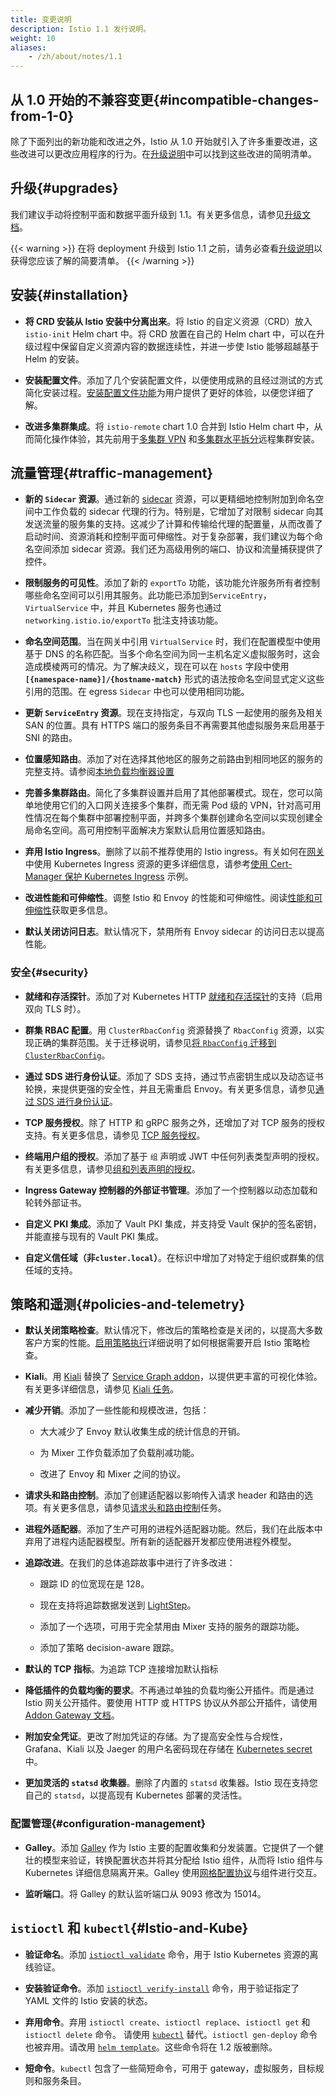 ```yaml
---
title: 变更说明
description: Istio 1.1 发行说明。
weight: 10
aliases:
    - /zh/about/notes/1.1
---
```


## 从 1.0 开始的不兼容变更{#incompatible-changes-from-1-0}

除了下面列出的新功能和改进之外，Istio 从 1.0 开始就引入了许多重要改进，这些改进可以更改应用程序的行为。在[升级说明](/zh/news/releases/1.1.x/announcing-1.1/upgrade-notes)中可以找到这些改进的简明清单。

## 升级{#upgrades}

我们建议手动将控制平面和数据平面升级到 1.1。有关更多信息，请参见[升级文档](/zh/docs/setup/upgrade/)。

{{< warning >}}
在将 deployment 升级到 Istio 1.1 之前，请务必查看[升级说明](/zh/news/releases/1.1.x/announcing-1.1/upgrade-notes)以获得您应该了解的简要清单。
{{< /warning >}}

## 安装{#installation}

- **将 CRD 安装从 Istio 安装中分离出来**。将 Istio 的自定义资源（CRD）放入 `istio-init` Helm chart 中。将 CRD 放置在自己的 Helm chart 中，可以在升级过程中保留自定义资源内容的数据连续性，并进一步使 Istio 能够超越基于 Helm 的安装。

- **安装配置文件**。添加了几个安装配置文件，以便使用成熟的且经过测试的方式简化安装过程。[安装配置文件功能](/zh/docs/setup/additional-setup/config-profiles/)为用户提供了更好的体验，以便您详细了解。

- **改进多集群集成**。将 `istio-remote` chart 1.0 合并到 Istio Helm chart 中，从而简化操作体验，其先前用于[多集群 VPN](/zh/docs/setup/install/multicluster/shared-vpn/) 和[多集群水平拆分](/zh/docs/setup/install/multicluster/shared-gateways/)远程集群安装。

## 流量管理{#traffic-management}

- **新的 `Sidecar` 资源**。通过新的 [sidecar](/zh/docs/concepts/traffic-management/#sidecars) 资源，可以更精细地控制附加到命名空间中工作负载的 sidecar 代理的行为。特别是，它增加了对限制 sidecar 向其发送流量的服务集的支持。这减少了计算和传输给代理的配置量，从而改善了启动时间、资源消耗和控制平面可伸缩性。对于复杂部署，我们建议为每个命名空间添加 sidecar 资源。我们还为高级用例的端口、协议和流量捕获提供了控件。

- **限制服务的可见性**。添加了新的 `exportTo` 功能，该功能允许服务所有者控制哪些命名空间可以引用其服务。此功能已添加到`ServiceEntry`，`VirtualService` 中，并且 Kubernetes 服务也通过 `networking.istio.io/exportTo` 批注支持该功能。

- **命名空间范围**。当在网关中引用 `VirtualService` 时，我们在配置模型中使用基于 DNS 的名称匹配。当多个命名空间为同一主机名定义虚拟服务时，这会造成模棱两可的情况。为了解决歧义，现在可以在 `hosts` 字段中使用 **`[{namespace-name}]/{hostname-match}`** 形式的语法按命名空间显式定义这些引用的范围。在 egress `Sidecar` 中也可以使用相同功能。

- **更新 `ServiceEntry` 资源**。现在支持指定，与双向 TLS 一起使用的服务及相关 SAN 的位置。具有 HTTPS 端口的服务条目不再需要其他虚拟服务来启用基于 SNI 的路由。

- **位置感知路由**。添加了对在选择其他地区的服务之前路由到相同地区的服务的完整支持。请参阅[本地负载均衡器设置](/zh/docs/reference/config/networking/destination-rule#LocalityLoadBalancerSetting)

- **完善多集群路由**。简化了多集群设置并启用了其他部署模式。现在，您可以简单地使用它们的入口网关连接多个集群，而无需 Pod 级的 VPN，针对高可用性情况在每个集群中部署控制平面，并跨多个集群创建命名空间以实现创建全局命名空间。高可用控制平面解决方案默认启用位置感知路由。

- **弃用 Istio Ingress**。删除了以前不推荐使用的 Istio ingress。有关如何在[网关](/zh/docs/concepts/traffic-management/#gateways)中使用 Kubernetes Ingress 资源的更多详细信息，请参考[使用 Cert-Manager 保护 Kubernetes Ingress](/zh/docs/ops/integrations/certmanager/) 示例。

- **改进性能和可伸缩性**。调整 Istio 和 Envoy 的性能和可伸缩性。阅读[性能和可伸缩性](/zh/docs/ops/deployment/performance-and-scalability/)获取更多信息。

- **默认关闭访问日志**。默认情况下，禁用所有 Envoy sidecar 的访问日志以提高性能。

### 安全{#security}

- **就绪和存活探针**。添加了对 Kubernetes HTTP [就绪和存活探针](/zh/faq/security/#k8s-health-checks)的支持（启用双向 TLS 时）。

- **群集 RBAC 配置**。用 `ClusterRbacConfig` 资源替换了 `RbacConfig` 资源，以实现正确的集群范围。关于迁移说明，请参见[将 `RbacConfig` 迁移到 `ClusterRbacConfig`](https://archive.istio.io/v1.1/docs/setup/kubernetes/upgrade/steps/#migrating-from-rbacconfig-to-clusterrbacconfig)。

- **通过 SDS 进行身份认证**。添加了 SDS 支持，通过节点密钥生成以及动态证书轮换，来提供更强的安全性，并且无需重启 Envoy。有关更多信息，请参见[通过 SDS 进行身份认证](/zh/docs/tasks/security/citadel-config/auth-sds)。

- **TCP 服务授权**。除了 HTTP 和 gRPC 服务之外，还增加了对 TCP 服务的授权支持。有关更多信息，请参见 [TCP 服务授权](/zh/docs/tasks/security/authorization/authz-tcp)。

- **终端用户组的授权**。添加了基于 `组` 声明或 JWT 中任何列表类型声明的授权。有关更多信息，请参见[组和列表声明的授权](/zh/docs/tasks/security/authorization/rbac-groups/)。

- **Ingress Gateway 控制器的外部证书管理**。添加了一个控制器以动态加载和轮转外部证书。

- **自定义 PKI 集成**。添加了 Vault PKI 集成，并支持受 Vault 保护的签名密钥，并能直接与现有的 Vault PKI 集成。

- **自定义信任域（非`cluster.local`）**。在标识中增加了对特定于组织或群集的信任域的支持。

## 策略和遥测{#policies-and-telemetry}

- **默认关闭策略检查**。默认情况下，修改后的策略检查是关闭的，以提高大多数客户方案的性能。[启用策略执行](/zh/docs/tasks/policy-enforcement/enabling-policy/)详细说明了如何根据需要开启 Istio 策略检查。

- **Kiali**。用 [Kiali](https://www.kiali.io) 替换了 [Service Graph addon](https://github.com/istio/istio/issues/9066)，以提供更丰富的可视化体验。有关更多详细信息，请参见 [Kiali 任务](/zh/docs/tasks/observability/kiali/)。

- **减少开销**。添加了一些性能和规模改进，包括：

    - 大大减少了 Envoy 默认收集生成的统计信息的开销。

    - 为 Mixer 工作负载添加了负载削减功能。

    - 改进了 Envoy 和 Mixer 之间的协议。

- **请求头和路由控制**。添加了创建适配器以影响传入请求 header 和路由的选项。有关更多信息，请参见[请求头和路由控制](/zh/docs/tasks/policy-enforcement/control-headers)任务。

- **进程外适配器**。添加了生产可用的进程外适配器功能。然后，我们在此版本中弃用了进程内适配器模型。所有新的适配器开发都应使用进程外模型。

- **追踪改进**。在我们的总体追踪故事中进行了许多改进：

    - 跟踪 ID 的位宽现在是 128。

    - 现在支持将追踪数据发送到 [LightStep](/zh/docs/tasks/observability/distributed-tracing/lightstep/)。

    - 添加了一个选项，可用于完全禁用由 Mixer 支持的服务的跟踪功能。

    - 添加了策略 decision-aware 跟踪。

- **默认的 TCP 指标**。为追踪 TCP 连接增加默认指标

- **降低插件的负载均衡的要求**。不再通过单独的负载均衡公开插件。而是通过 Istio 网关公开插件。要使用 HTTP 或 HTTPS 协议从外部公开插件，请使用 [Addon Gateway 文档](/zh/docs/tasks/observability/gateways/)。

- **附加安全凭证**。更改了附加凭证的存储。为了提高安全性与合规性，Grafana、Kiali 以及 Jaeger 的用户名密码现在存储在 [Kubernetes secret](https://kubernetes.io/docs/concepts/configuration/secret/) 中。

- **更加灵活的 `statsd` 收集器**。删除了内置的 `statsd` 收集器。Istio 现在支持您自己的 `statsd`，以提高现有 Kubernetes 部署的灵活性。

### 配置管理{#configuration-management}

- **Galley**。添加 [Galley](/zh/docs/ops/deployment/architecture/#galley) 作为 Istio 主要的配置收集和分发装置。它提供了一个健壮的模型来验证，转换配置状态并将其分配给 Istio 组件，从而将 Istio 组件与 Kubernetes 详细信息隔离开来。Galley 使用[网格配置协议](https://github.com/istio/api/tree/{{<source_branch_name>}}/mcp)与组件进行交互。

- **监听端口**。将 Galley 的默认监听端口从 9093 修改为 15014。

## `istioctl` 和 `kubectl`{#Istio-and-Kube}

- **验证命名**。添加 [`istioctl validate`](/zh/docs/reference/commands/istioctl/#istioctl-validate) 命令，用于 Istio Kubernetes 资源的离线验证。

- **安装验证命令**。添加 [`istioctl verify-install`](/zh/docs/reference/commands/istioctl/#istioctl-verify-install) 命令，用于验证指定了 YAML 文件的 Istio 安装的状态。

- **弃用命令**。弃用 `istioctl create`、`istioctl replace`、`istioctl get` 和 `istioctl delete` 命令。
请使用 [`kubectl`](https://kubernetes.io/docs/tasks/tools/install-kubectl) 替代。`istioctl gen-deploy` 命令也被弃用。请改用 [`helm template`](/zh/docs/setup/install/helm/#option-1-install-with-helm-via-helm-template)。这些命令将在 1.2 版被删除。

- **短命令**。`kubectl` 包含了一些简短命令，可用于 gateway，虚拟服务，目标规则和服务条目。
